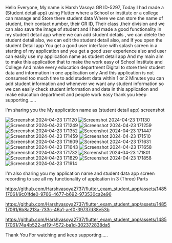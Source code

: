 Hello Everyone, My name is Harsh Vasoya GR ID-5297, Today I had made a (Student detail app) using Flutter where a School or institute or a college can manage and Store there student data Where we can store the name of student, their contact number, their GR ID, Their class ,their division and we can also save the image of student and I had made a good functionality in my student detail app where we can add student details , we can delete the student detail also, we can edit the student detail also, and If you open the student Detail app You get a good user interface with splash screen in a starting of my application and you get a good user experience also and user can easily use my application name as student detail app And my main aim to make this application that to make the work easy of School Institute and College And make every education department Digital to store their student data and information in one application only And this application is not consumed too much time to add student data within 1 or 2 Minutes you can add student information and whenever we want any student information so we can easily check student information and data in this application and make education department and people work easy thank you keep supporting......

I'm sharing you the My application name as (student detail app) screenshot

![Screenshot 2024-04-23 171120](https://github.com/Harshvasoya2737/flutter_exam_student_app/assets/148517061/796092c6-83db-46f0-8a2b-e386ea78e37c)
![Screenshot 2024-04-23 171130](https://github.com/Harshvasoya2737/flutter_exam_student_app/assets/148517061/3637ae22-b200-4cad-baf6-eb687e8ed3e4)
![Screenshot 2024-04-23 171249](https://github.com/Harshvasoya2737/flutter_exam_student_app/assets/148517061/ab363150-d217-4560-9538-53ffdda41164)
![Screenshot 2024-04-23 171259](https://github.com/Harshvasoya2737/flutter_exam_student_app/assets/148517061/472c261e-1949-4ad7-b00c-ee894895111d)
![Screenshot 2024-04-23 171352](https://github.com/Harshvasoya2737/flutter_exam_student_app/assets/148517061/8aadd7fe-aa00-45ea-8628-5e56f7f33a13)
![Screenshot 2024-04-23 171447](https://github.com/Harshvasoya2737/flutter_exam_student_app/assets/148517061/21ef545e-c7fb-4d5d-9b5e-dcbc23659943)
![Screenshot 2024-04-23 171459](https://github.com/Harshvasoya2737/flutter_exam_student_app/assets/148517061/93ed047e-0418-4932-b7bc-1960b61d9846)
![Screenshot 2024-04-23 171510](https://github.com/Harshvasoya2737/flutter_exam_student_app/assets/148517061/6e6c84bb-a7e2-47ed-95fa-28a24b189a99)
![Screenshot 2024-04-23 171609](https://github.com/Harshvasoya2737/flutter_exam_student_app/assets/148517061/00f6052f-de37-4953-9891-0b2f636b9fe0)
![Screenshot 2024-04-23 171631](https://github.com/Harshvasoya2737/flutter_exam_student_app/assets/148517061/1e53e3b3-6fcc-47a5-a037-f90054651970)
![Screenshot 2024-04-23 171643](https://github.com/Harshvasoya2737/flutter_exam_student_app/assets/148517061/eb36a04f-a681-4b19-98f5-bf16d1069654)
![Screenshot 2024-04-23 171658](https://github.com/Harshvasoya2737/flutter_exam_student_app/assets/148517061/5fcf819d-54a2-4742-90b2-1f8deb34323e)
![Screenshot 2024-04-23 171732](https://github.com/Harshvasoya2737/flutter_exam_student_app/assets/148517061/dad1b67a-df59-4356-8475-cacf5f6e0eb6)
![Screenshot 2024-04-23 171801](https://github.com/Harshvasoya2737/flutter_exam_student_app/assets/148517061/a749588b-ec95-4fac-b261-f5f7ce16426e)
![Screenshot 2024-04-23 171829](https://github.com/Harshvasoya2737/flutter_exam_student_app/assets/148517061/28322678-6027-481c-97e6-ada7b0b8f20a)
![Screenshot 2024-04-23 171858](https://github.com/Harshvasoya2737/flutter_exam_student_app/assets/148517061/a240e122-1eaf-49a4-96c3-aea30ec52035)
![Screenshot 2024-04-23 171914](https://github.com/Harshvasoya2737/flutter_exam_student_app/assets/148517061/04980d7e-4f34-47f2-8954-ba9c4b5efba0)





I'm also sharing you my application name and student data app screen recording to see all my functionality of applcation in 3 (Three) Parts 


https://github.com/Harshvasoya2737/flutter_exam_student_app/assets/148517061/9c01fde0-9766-4677-b692-973530ca2e96


https://github.com/Harshvasoya2737/flutter_exam_student_app/assets/148517061/6b8a213a-733c-46a1-aef0-39737d38e53b


https://github.com/Harshvasoya2737/flutter_exam_student_app/assets/148517061/74a4b522-af19-4572-ba1d-302372838da5

Thank You For watching and keep supporting.....


